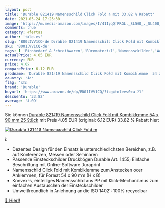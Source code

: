 ```yaml
---
layout: post
title: 'Durable 821419 Namensschild Click Fold m mit 33.82 % Rabatt'
date: 2021-05-24 17:25:30
image: 'https://m.media-amazon.com/images/I/41IpqQfPRGL._SL500_._SL400_.jpg'
comments: true
category: ofertas
author: 'tole.es'
slug: 'B001IVV1CQ-de Durable 821419 Namensschild Click Fold mit Kombiklemme 54...'
sku: 'B001IVV1CQ-de'
tags: [ 'Bürobedarf & Schreibwaren','Büromaterial','Namensschilder','Werksausweise','durable', ]
actualPrice: 4.05 EUR
currency: EUR
price: 4.05
comparePrice: 6.12 EUR
prodname: 'Durable 821419 Namensschild Click Fold mit Kombiklemme  54 x 90 mm  25 Stück'
country: 'de'
flag: '🇩🇪'
brand: 'Durable'
buyurl: 'https://www.amazon.de/dp/B001IVV1CQ/?tag=tolees0ca-21'
descuento: '33.82'
average: '8.09'
---
```


Sie können [Durable 821419 Namensschild Click Fold mit Kombiklemme  54 x 90 mm  25 Stück](https://www.amazon.de/dp/B001IVV1CQ/?tag=tolees0ca-21) mit Preis 4.05 EUR (original: 6.12 EUR) 33.82 % Rabatt hier:

[![Durable 821419 Namensschild Click Fold m](https://m.media-amazon.com/images/I/41IpqQfPRGL._SL500_._SL400_.jpg)](https://www.amazon.de/dp/B001IVV1CQ/?tag=tolees0ca-21)

ℹ️:

- Dezentes Design für den Einsatz in unterschiedlichsten Bereichen, z.B. auf Konferenzen, Messen oder Seminaren
- Passende Einsteckschilder Druckbögen Durable Art. 1455; Einfache Beschriftung mit Online-Software Duraprint
- Namensschild Click Fold mit Kombiklemme zum Anstecken oder Anklemmen, für Format 54 x 90 mm (H x B)
- Konvexes, einteiliges Namensschild aus PP mit Klick-Mechanismus zum einfachen Austauschen der Einsteckschilder
- Umweltfreundlich in Anlehnung an die ISO 14021: 100% recycelbar

[🛒 Hier!!](https://www.amazon.de/dp/B001IVV1CQ/?tag=tolees0ca-21)
